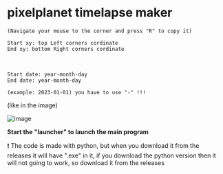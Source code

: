 # pixelplanet timelapse maker
```
(Navigate your mouse to the corner and press "R" to copy it)

Start xy: top Left corners cordinate
End xy: bottom Right corners cordinate
```
<br>

```
Start date: year-month-day 
End date: year-month-day

(example: 2023-01-01) you have to use "-" !!!
```
(like in the image)

![image](https://github.com/Batyoaron/pixelplanet_timelapse_maker/assets/111697446/ca9d393f-ef71-48a3-9c77-030b3edf45d4)

 <b> Start the "launcher" to launch the main program </b>

❗ The code is made with python, but when you download it from the releases it will have ".exe" in it, if you download the python version then it will not going to work, so download it from the releases 
